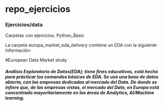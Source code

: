 # repo_ejercicios
### Ejercicios/data

Carpetas con ejercicios. Python_Basic

La carpeta europa_market_eda_delivery contiene un EDA con la siguiente información: 

#European Data Market study 
##### Análisis Exploratorio de Datos(EDA); tiene fines educativos, está hecho para prácticar los comandos básicos de EDA. Se usó una base de datos abierta, con las empresas dedicadas al mercado del Data. De donde se infiere que, de las empresas vistas, el mercado del Dato, en Europa está concentrado mayoritariamente en las áreas de Analytics, AI/Machine learning. 
